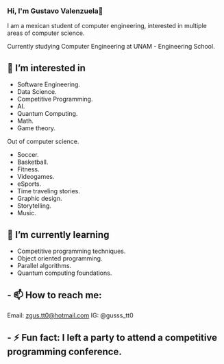 ### Hi, I'm Gustavo Valenzuela👋

I am a mexican student of computer engineering, interested in multiple areas of computer science.

Currently studying Computer Engineering at UNAM - Engineering School.

## 🔭 I’m interested in

- Software Engineering.
- Data Science.
- Competitive Programming.
- AI.
- Quantum Computing.
- Math.
- Game theory.

Out of computer science.

- Soccer.
- Basketball.
- Fitness.
- Videogames.
- eSports.
- Time traveling stories.
- Graphic design.
- Storytelling.
- Music.


## 🌱 I’m currently learning

- Competitive programming techniques.
- Object oriented programming.
- Parallel algorithms.
- Quantum computing foundations.

## - 📫 How to reach me: 

Email: <zgus.tt0@hotmail.com>
IG: @gusss_tt0

## - ⚡ Fun fact: I left a party to attend a competitive programming conference.
<!--
**GustavoVaAsc/GustavoVaAsc** is a ✨ _special_ ✨ repository because its `README.md` (this file) appears on your GitHub profile.

Here are some ideas to get you started:

- 🔭 I’m currently working on ...
- 🌱 I’m currently learning ...
- 👯 I’m looking to collaborate on ...
- 🤔 I’m looking for help with ...
- 💬 Ask me about ...
- 📫 How to reach me: ...
- 😄 Pronouns: ...
- ⚡ Fun fact: ...
-->
